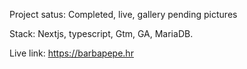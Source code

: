 Project satus: Completed, live, gallery pending pictures

Stack: Nextjs, typescript, Gtm, GA, MariaDB.

Live link: https://barbapepe.hr
